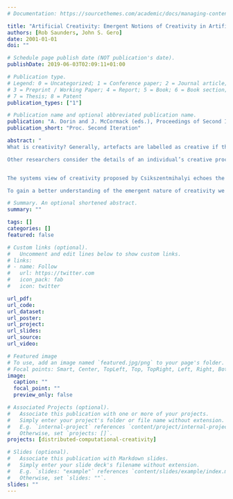 ```yaml
---
# Documentation: https://sourcethemes.com/academic/docs/managing-content/

title: "Artificial Creativity: Emergent Notions of Creativity in Artificial Societies of Curious Agents"
authors: [Rob Saunders, John S. Gero]
date: 2001-01-01
doi: ""

# Schedule page publish date (NOT publication's date).
publishDate: 2019-06-03T02:09:11+01:00

# Publication type.
# Legend: 0 = Uncategorized; 1 = Conference paper; 2 = Journal article;
# 3 = Preprint / Working Paper; 4 = Report; 5 = Book; 6 = Book section;
# 7 = Thesis; 8 = Patent
publication_types: ["1"]

# Publication name and optional abbreviated publication name.
publication: "A. Dorin and J. McCormack (eds.), Proceedings of Second Iteration, Melbourne"
publication_short: "Proc. Second Iteration"

abstract: "
What is creativity? Generally, artefacts are labelled as creative if they are both novel and appropriate; individuals are regarded as creative if they produce creative works. More specific definitions of creativity vary greatly in the details of what makes someone or something creative. Some definitions require that creative products must be the result of some creative mental processes, effectively ruling out the possibility of computationally modelling creativity until these processes are understood. Many computational models of creativity have been developed to gain this understanding by simulating mental processes thought to play an important role in creative thinking.

Other researchers consider the details of an individual’s creative process to be less important and consider the socio-cultural environment to have a significant effect on the production of creative works. Csikszentmihalyi proposed that the processes essential to creativity are not only to be found in the minds of creators but also in the interactions between individuals and their socio-cultural environment.


The systems view of creativity proposed by Csikszentmihalyi echoes the views of researchers studying situated cognition in the fields of cognitive science, artificial intelligence and artificial life: emphasising the emergent nature of creativity as the result of the interactions between the components of a creative systems.

To gain a better understanding of the emergent nature of creativity we have developed the artificial creativity approach to producing creative systems. The goal of artificial creativity is to simulate the interactions of agents within a creative system."

# Summary. An optional shortened abstract.
summary: ""

tags: []
categories: []
featured: false

# Custom links (optional).
#   Uncomment and edit lines below to show custom links.
# links:
# - name: Follow
#   url: https://twitter.com
#   icon_pack: fab
#   icon: twitter

url_pdf:
url_code:
url_dataset:
url_poster:
url_project:
url_slides:
url_source:
url_video:

# Featured image
# To use, add an image named `featured.jpg/png` to your page's folder. 
# Focal points: Smart, Center, TopLeft, Top, TopRight, Left, Right, BottomLeft, Bottom, BottomRight.
image:
  caption: ""
  focal_point: ""
  preview_only: false

# Associated Projects (optional).
#   Associate this publication with one or more of your projects.
#   Simply enter your project's folder or file name without extension.
#   E.g. `internal-project` references `content/project/internal-project/index.md`.
#   Otherwise, set `projects: []`.
projects: [distributed-computational-creativity]

# Slides (optional).
#   Associate this publication with Markdown slides.
#   Simply enter your slide deck's filename without extension.
#   E.g. `slides: "example"` references `content/slides/example/index.md`.
#   Otherwise, set `slides: ""`.
slides: ""
---
```

